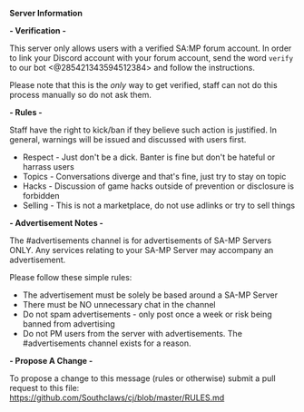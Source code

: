**Server Information**

**- Verification -**

This server only allows users with a verified SA:MP forum account. In order to link your Discord account with your forum account, send the word `verify` to our bot <@285421343594512384> and follow the instructions.

Please note that this is the *only* way to get verified, staff can not do this process manually so do not ask them.

**- Rules -**

Staff have the right to kick/ban if they believe such action is justified. In general, warnings will be issued and discussed with users first.

- Respect - Just don't be a dick. Banter is fine but don't be hateful or harrass users
- Topics - Conversations diverge and that's fine, just try to stay on topic
- Hacks - Discussion of game hacks outside of prevention or disclosure is forbidden
- Selling - This is not a marketplace, do not use adlinks or try to sell things

**- Advertisement Notes -**

The #advertisements channel is for advertisements of SA-MP Servers ONLY. Any services relating to your SA-MP Server may accompany an advertisement.

Please follow these simple rules:

- The advertisement must be solely be based around a SA-MP Server
- There must be NO unnecessary chat in the channel
- Do not spam advertisements - only post once a week or risk being banned from advertising
- Do not PM users from the server with advertisements. The #advertisements channel exists for a reason.

**- Propose A Change -**

To propose a change to this message (rules or otherwise) submit a pull request to this file: https://github.com/Southclaws/cj/blob/master/RULES.md
